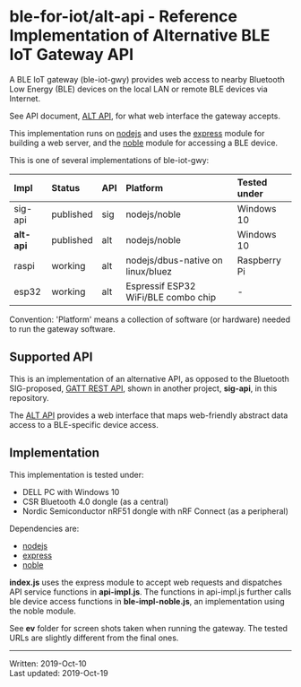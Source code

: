 # ble-for-iot/alt-api - Reference Implementation of Alternative BLE IoT Gateway API

A BLE IoT gateway (ble-iot-gwy) provides web access to nearby Bluetooth Low Energy (BLE) devices on the local LAN or remote BLE devices via Internet.

See API document, [ALT API](http://www.kobu.com/ble-for-iot/alt-api.html), for what web interface the gateway accepts.

This implementation runs on [nodejs](https://nodejs.org/en/) and uses the [express](http://expressjs.com/) module for building a web server, and the [noble](https://github.com/noble/noble) module for accessing a BLE device.

This is one of several implementations of ble-iot-gwy:

| Impl        | Status    | API | Platform           | Tested under |
|:------------|:----------|:----|:-------------------|:-------------|
| sig-api     | published | sig | nodejs/noble       | Windows 10 |
| **alt-api** | published | alt | nodejs/noble       | Windows 10 |
| raspi       | working   | alt | nodejs/dbus-native on linux/bluez | Raspberry Pi |
| esp32       | working   | alt | Espressif ESP32 WiFi/BLE combo chip | - |

Convention: 'Platform' means a collection of software (or hardware) needed to run the gateway software.

## Supported API

This is an implementation of an alternative API, as opposed to the Bluetooth SIG-proposed, [GATT REST API](https://www.bluetooth.com/bluetooth-resources/gatt-rest-api/), shown in another project, **sig-api**, in this repository.

The [ALT API](http://www.kobu.com/ble-for-iot/alt-api.html) provides a web interface that maps web-friendly abstract data access to a BLE-specific device access.

## Implementation

This implementation is tested under:

- DELL PC with Windows 10
- CSR Bluetooth 4.0 dongle (as a central)
- Nordic Semiconductor nRF51 dongle with nRF Connect (as a peripheral)

Dependencies are:

- [nodejs](https://nodejs.org/en/)
- [express](https://expressjs.com/)
- [noble](https://github.com/noble/noble)

**index.js** uses the express module to accept web requests and dispatches API service functions in **api-impl.js**. The functions in api-impl.js further calls ble device access functions in **ble-impl-noble.js**, an implementation using the noble module.

See **ev** folder for screen shots taken when running the gateway.
The tested URLs are slightly different from the final ones.

----

Written: 2019-Oct-10  
Last updated: 2019-Oct-19
